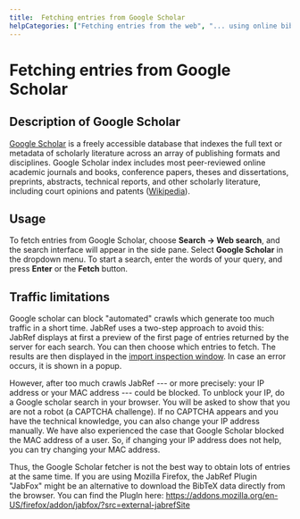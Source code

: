 ```yaml
---
title:  Fetching entries from Google Scholar
helpCategories: ["Fetching entries from the web", "... using online bibliographic database"]
---
```


#  Fetching entries from Google Scholar

## Description of  Google Scholar
[Google Scholar](https://scholar.google.com/) is a freely accessible database that indexes the full text or metadata of scholarly literature across an array of publishing formats and disciplines. Google Scholar index includes most peer-reviewed online academic journals and books, conference papers, theses and dissertations, preprints, abstracts, technical reports, and other scholarly literature, including court opinions and patents ([Wikipedia](https://en.wikipedia.org/wiki/Google_Scholar)).

## Usage

To fetch entries from Google Scholar, choose **Search -&gt; Web search**, and the search interface will appear in the side pane. Select **Google Scholar** in the dropdown menu. To start a search, enter the words of your query, and press **Enter** or the **Fetch** button.

## Traffic limitations

Google scholar can block "automated" crawls which generate too much traffic in a short time. JabRef uses a two-step approach to avoid this: JabRef displays at first a preview of the first page of entries returned by the server for each search. You can then choose which entries to fetch. The results are then displayed in the [import inspection window](ImportInspectionDialog).
In case an error occurs, it is shown in a popup.

However, after too much crawls JabRef --- or more precisely: your IP address or your MAC address --- could be blocked. 
To unblock your IP, do a Google scholar search in your browser. You will be asked to show that you are not a robot (a CAPTCHA challenge). If no CAPTCHA appears and you have the technical knowledge, you can also change your IP address manually. We have also experienced the case that Google Scholar blocked the MAC address of a user. So, if changing your IP address does not help, you can try changing your MAC address. 

Thus, the Google Scholar fetcher is not the best way to obtain lots of entries at the same time. If you are using Mozilla Firefox, the JabRef Plugin "JabFox" might be an alternative to download the BibTeX data directly from the browser. You can find the PlugIn here: https://addons.mozilla.org/en-US/firefox/addon/jabfox/?src=external-jabrefSite
